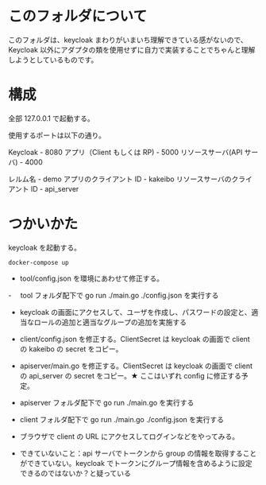 # このフォルダについて

このフォルダは、keycloak まわりがいまいち理解できている感がないので、Keycloak 以外にアダプタの類を使用せずに自力で実装することでちゃんと理解しようとしているものです。

# 構成

全部 127.0.0.1 で起動する。

使用するポートは以下の通り。

Keycloak - 8080
アプリ（Client もしくは RP) - 5000
リソースサーバ(API サーバ) - 4000

レルム名 - demo
アプリのクライアント ID - kakeibo
リソースサーバのクライアント ID - api_server

# つかいかた

keycloak を起動する。

```
docker-compose up
```

- tool/config.json を環境にあわせて修正する。

-　 tool フォルダ配下で go run ./main.go ./config.json を実行する

- keycloak の画面にアクセスして、ユーザを作成し、パスワードの設定と、適当なロールの追加と適当なグループの追加を実施する

- client/config.json を修正する。ClientSecret は keycloak の画面で client の kakeibo の secret をコピー。

- apiserver/main.go を修正する。ClientSecret は keycloak の画面で client の api_server の secret をコピー。★ ここはいずれ config に修正する予定。

- apiserver フォルダ配下で go run ./main.go を実行する

- client フォルダ配下で go run ./main.go ./config.json を実行する

- ブラウザで client の URL にアクセスしてログインなどをやってみる。

- できていないこと：api サーバでトークンから group の情報を取得することができていない。keycloak でトークンにグループ情報を含めるように設定できるのではないか？と疑っている
